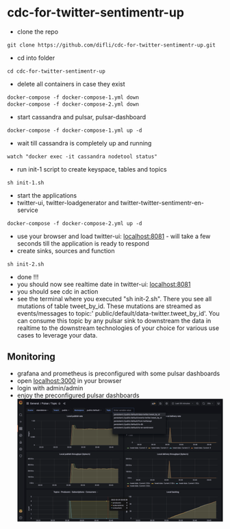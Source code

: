 # cdc-for-twitter-sentimentr-up
- clone the repo
```
git clone https://github.com/difli/cdc-for-twitter-sentimentr-up.git
```
- cd into folder
```
cd cdc-for-twitter-sentimentr-up
```
- delete all containers in case they exist
```
docker-compose -f docker-compose-1.yml down
docker-compose -f docker-compose-2.yml down
```
- start cassandra and pulsar, pulsar-dashboard
```
docker-compose -f docker-compose-1.yml up -d
```
- wait till cassandra is completely up and running
```
watch "docker exec -it cassandra nodetool status"
```
- run init-1 script to create keyspace, tables and topics
```
sh init-1.sh
```
- start the applications
- twitter-ui, twitter-loadgenerator and twitter-twitter-sentimentr-en-service
```
docker-compose -f docker-compose-2.yml up -d
```
- use your browser and load twitter-ui: [localhost:8081](http://localhost:8081) - will take a few seconds till the application is ready to respond
- create sinks, sources and function
```
sh init-2.sh
```
- done !!!
- you should now see realtime date in twitter-ui: [localhost:8081](http://localhost:8081)
- you should see cdc in action
- see the terminal where you executed "sh init-2.sh". There you see all mutations of table tweet_by_id. These mutations are streamed as events/messages to topic:' public/default/data-twitter.tweet_by_id'. You can consume this topic by any pulsar sink to downstream the data in realtime to the downstream technologies of your choice for various use cases to leverage your data.

## Monitoring
- grafana and prometheus is preconfigured with some pulsar dashboards
- open [localhost:3000](localhost:3000) in your browser
- login with admin/admin
- enjoy the preconfigured pulsar dashboards
![alt text](/images/grafana-topics.png)
